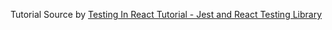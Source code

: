 Tutorial Source by [Testing In React Tutorial - Jest and React Testing Library](https://www.youtube.com/watch?v=JBSUgDxICg8)
